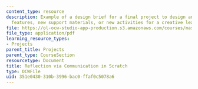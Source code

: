 ```yaml
---
content_type: resource
description: Example of a design brief for a final project to design and test new
  features, new support materials, or new activities for a creative learning technology.
file: https://ol-ocw-studio-app-production.s3.amazonaws.com/courses/mas-714j-technologies-for-creative-learning-fall-2009/351e0430310b3996bac0ffaf0c5078a6_MITMAS_714JF09_pro_xbrief3.pdf
file_type: application/pdf
learning_resource_types:
- Projects
parent_title: Projects
parent_type: CourseSection
resourcetype: Document
title: Reflection via Communication in Scratch
type: OCWFile
uid: 351e0430-310b-3996-bac0-ffaf0c5078a6
---
```

